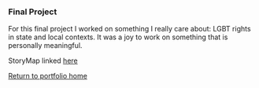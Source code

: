 ### Final Project
For this final project I worked on something I really care about: LGBT rights in state and local contexts. It was a joy to work on something that is personally meaningful. 

StoryMap linked [here](https://storymaps.arcgis.com/stories/e08b082541b5413abbb4c8d68a25ecc7)

[Return to portfolio home](https://julia-pascale.github.io/pascale_GISportfolio/)
